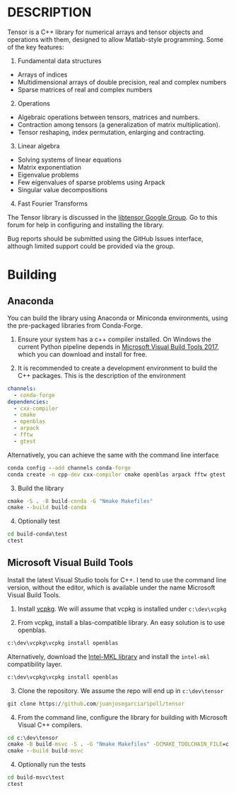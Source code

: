 # DESCRIPTION

Tensor is a C++ library for numerical arrays and tensor objects and operations with them, designed to allow Matlab-style programming. Some of the key features:

1. Fundamental data structures
  - Arrays of indices
  - Multidimensional arrays of double precision, real and complex numbers
  - Sparse matrices of real and complex numbers

2. Operations
  - Algebraic operations between tensors, matrices and numbers.
  - Contraction among tensors (a generalization of matrix multiplication).
  - Tensor reshaping, index permutation, enlarging and contracting.

3. Linear algebra
  - Solving systems of linear equations
  - Matrix exponentiation
  - Eigenvalue problems
  - Few eigenvalues of sparse problems using Arpack
  - Singular value decompositions

4. Fast Fourier Transforms

The Tensor library is discussed in the [libtensor Google Group](https://groups.google.com/forum/#!forum/libtensor). Go to this forum for help in configuring and installing the library.

Bug reports should be submitted using the GitHub Issues interface, although limited support could be provided via the group.

# Building

## Anaconda

You can build the library using Anaconda or Miniconda environments, using the pre-packaged libraries from Conda-Forge.

1. Ensure your system has a c++ compiler installed. On Windows the current Python pipeline depends in [Microsoft Visual Build Tools 2017](https://aka.ms/vs/15/release/vs_buildtools.exe), which you can download and install for free.

2. It is recommended to create a development environment to build the C++ packages. This is the description of the environment
```yaml
channels:
  - conda-forge
dependencies:
  - cxx-compiler
  - cmake
  - openblas
  - arpack
  - fftw
  - gtest
```
Alternatively, you can achieve the same with the command line interface
```cmd
conda config --add channels conda-forge
conda create -n cpp-dev cxx-compiler cmake openblas arpack fftw gtest
```

3. Build the library
```cmd
cmake -S . -B build-conda -G "Nmake Makefiles"
cmake --build build-conda
```

4. Optionally test
```cmd
cd build-conda\test
ctest
```

## Microsoft Visual Build Tools

Install the latest Visual Studio tools for C++. I tend to use the command line version, without the editor, which is available under the name Microsoft Visual Build Tools.

1. Install [vcpkg](https://vcpkg.io/en/index.html). We will assume that vcpkg is installed under `c:\dev\vcpkg`

2. From vcpkg, install a blas-compatible library. An easy solution is to use openblas.
```cmd
c:\dev\vcpkg\vcpkg install openblas
```
Alternatively, download the [Intel-MKL library](https://registrationcenter.intel.com/en/products/download/3178/) and install the `intel-mkl` compatibility layer.
```cmd
c:\dev\vcpkg\vcpkg install openblas
```

3. Clone the repository. We assume the repo will end up in `c:\dev\tensor`
```cmd
git clone https://github.com/juanjosegarciaripoll/tensor
```

4. From the command line, configure the library for building with Microsoft Visual C++ compilers.
```cmd
cd c:\dev\tensor
cmake -B build-msvc -S . -G "Nmake Makefiles" -DCMAKE_TOOLCHAIN_FILE=c:\dev\vcpkg\scripts\buildsystems\vcpkg.cmake
cmake --build build-msvc
```

4. Optionally run the tests
```cmd
cd build-msvc\test
ctest
```
